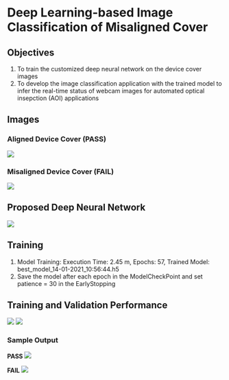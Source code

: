 # Deep Learning-based Image Classification of Misaligned Cover
## Objectives    
1. To train the customized deep neural network on the device cover images
2. To develop the image classification application with the trained model to infer the real-time status of webcam images for automated optical insepction (AOI) applications

## Images   
### Aligned Device Cover (PASS)   
![](https://i.imgur.com/crEyxbY.png)
### Misaligned Device Cover (FAIL)   
![](https://i.imgur.com/PUSQOqZ.png)   

## Proposed Deep Neural Network   
![](https://i.imgur.com/kDrjwRs.png)   

## Training
1) Model Training: Execution Time: 2.45 m, Epochs: 57, Trained Model: best_model_14-01-2021_10:56:44.h5
2) Save the model after each epoch in the ModelCheckPoint and set patience = 30 in the EarlyStopping

## Training and Validation Performance
![](https://i.imgur.com/OJGL5s2.png)
![](https://i.imgur.com/2u9aRPf.png)


### Sample Output
**PASS**
![](https://i.imgur.com/7F8WlNI.png)

**FAIL**
![](https://i.imgur.com/NO5grtS.png)
